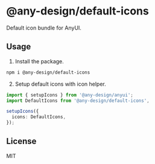 # @any-design/default-icons

Default icon bundle for AnyUI.

## Usage

1. Install the package.

```bash
npm i @any-design/default-icons
```

2. Setup default icons with icon helper.

```ts
import { setupIcons } from '@any-design/anyui';
import DefaultIcons from '@any-design/default-icons',

setupIcons({
  icons: DefaultIcons,
});
```

## License

MIT
